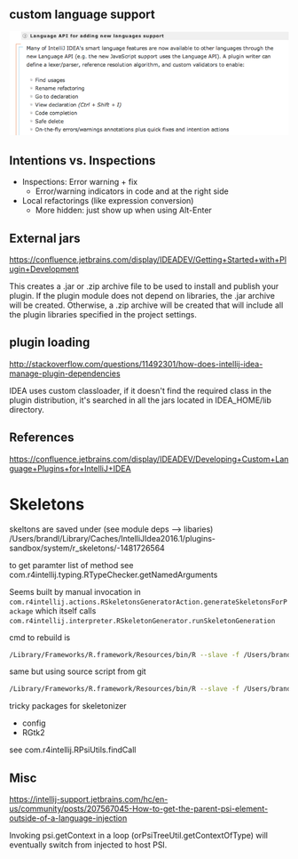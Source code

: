 

## custom language support

![](.openapi_notes_images/language_api.png)

## Intentions vs. Inspections

* Inspections: Error warning + fix
    * Error/warning indicators in code and at the right side
* Local refactorings (like expression conversion)
    * More hidden: just show up when using Alt-Enter

## External jars

https://confluence.jetbrains.com/display/IDEADEV/Getting+Started+with+Plugin+Development

This creates a .jar or .zip archive file to be used to install and publish your plugin. If the plugin module does not depend on libraries, the .jar archive will be created. Otherwise, a .zip archive will be created that will include all the plugin libraries specified in the project settings.


## plugin loading

http://stackoverflow.com/questions/11492301/how-does-intellij-idea-manage-plugin-dependencies

IDEA uses custom classloader, if it doesn't find the required class in the plugin distribution, it's searched in all the jars located in IDEA_HOME/lib directory.

References
----------

https://confluence.jetbrains.com/display/IDEADEV/Developing+Custom+Language+Plugins+for+IntelliJ+IDEA


Skeletons
===========

skeltons are saved under  (see module deps --> libaries)
/Users/brandl/Library/Caches/IntelliJIdea2016.1/plugins-sandbox/system/r_skeletons/-1481726564

to get paramter list of method see
com.r4intellij.typing.RTypeChecker.getNamedArguments

Seems built by manual invocation in
`com.r4intellij.actions.RSkeletonsGeneratorAction.generateSkeletonsForPackage` which itself calls
`com.r4intellij.interpreter.RSkeletonGenerator.runSkeletonGeneration`

cmd to rebuild is
```bash
/Library/Frameworks/R.framework/Resources/bin/R --slave -f /Users/brandl/Library/Caches/IntelliJIdea2016.1/plugins-sandbox/plugins/R4Intellij/classes/r-generator.r --args /Users/brandl/Library/Caches/IntelliJIdea2016.1/plugins-sandbox/system/r_skeletons/1842261700/
```
same but using source script from git
```bash
/Library/Frameworks/R.framework/Resources/bin/R --slave -f /Users/brandl/projects/rplugin/r4intellij_v2/r-helpers/r-generator.r --args /Users/brandl/Library/Caches/IntelliJIdea2016.1/plugins-sandbox/system/r_skeletons/1842261700/
```

tricky packages for skeletonizer
* config
* RGtk2

see com.r4intellij.RPsiUtils.findCall

## Misc

https://intellij-support.jetbrains.com/hc/en-us/community/posts/207567045-How-to-get-the-parent-psi-element-outside-of-a-language-injection

Invoking psi.getContext in a loop (orPsiTreeUtil.getContextOfType) will eventually switch from injected to host PSI.